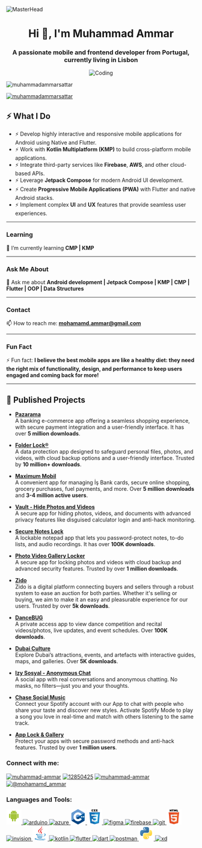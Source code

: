 ![MasterHead](https://1.bp.blogspot.com/-7A4WynwLsMw/XbBpCXG8fHI/AAAAAAAAMt4/uOa1bpLskYgrwGbllhSu2SDj_Mig8SXJQCLcBGAsYHQ/s1600/2000_600px.gif)
<h1 align="center">Hi 👋, I'm Muhammad Ammar</h1>
<h3 align="center">A passionate mobile and frontend developer from Portugal, currently living in Lisbon</h3>
<div align="center">
    <img alt="Coding" width="300" src="https://cdn.dribbble.com/users/1162077/screenshots/3848914/programmer.gif">
</div>

<p align="left"> <img src="https://komarev.com/ghpvc/?username=muhammadammarsattar&label=Profile%20views&color=0e75b6&style=flat" alt="muhammadammarsattar" /> </p>

<p align="left"> <a href="https://github.com/ryo-ma/github-profile-trophy"><img src="https://github-profile-trophy.vercel.app/?username=muhammadammarsattar" alt="muhammadammarsattar" /></a> </p>
<h2 align="left">⚡ What I Do</h2>

- ⚡ Develop highly interactive and responsive mobile applications for Android using Native and Flutter.  
- ⚡ Work with **Kotlin Multiplatform (KMP)** to build cross-platform mobile applications.  
- ⚡ Integrate third-party services like **Firebase**, **AWS**, and other cloud-based APIs.  
- ⚡ Leverage **Jetpack Compose** for modern Android UI development.  
- ⚡ Create **Progressive Mobile Applications (PWA)** with Flutter and native Android stacks.  
- ⚡ Implement complex **UI** and **UX** features that provide seamless user experiences. 

---

### Learning
🌱 I’m currently learning **CMP | KMP**  

---

### Ask Me About
💬 Ask me about **Android development | Jetpack Compose | KMP | CMP | Flutter | OOP | Data Structures**  

---

### Contact
📫 How to reach me: **mohamamd.ammar@gmail.com**  

---

### Fun Fact
⚡ Fun fact: **I believe the best mobile apps are like a healthy diet: they need the right mix of functionality, design, and performance to keep users engaged and coming back for more!**  

---


<h2 align="left">📱 Published Projects</h2>

- **[Pazarama](https://play.google.com/store/apps/details?id=tr.com.topkapidanismanlik.pazarama.app)**  
  A banking e-commerce app offering a seamless shopping experience, with secure payment integration and a user-friendly interface. It has over **5 million downloads**.

- **[Folder Lock®](https://play.google.com/store/apps/details?id=com.newsoftwares.folderlock_v1&hl=pt_PT)**  
  A data protection app designed to safeguard personal files, photos, and videos, with cloud backup options and a user-friendly interface. Trusted by **10 million+ downloads**.

- **[Maximum Mobil](https://play.google.com/store/apps/details?id=com.softtech.parakod&hl=pt_PT)**  
  A convenient app for managing İş Bank cards, secure online shopping, grocery purchases, fuel payments, and more. Over **5 million downloads** and **3-4 million active users**.

- **[Vault - Hide Photos and Videos](https://play.google.com/store/apps/details?id=com.newsoftwares.folderlock_v1)**  
  A secure app for hiding photos, videos, and documents with advanced privacy features like disguised calculator login and anti-hack monitoring.

- **[Secure Notes Lock](https://play.google.com/store/apps/details?id=com.example.secure.notes)**  
  A lockable notepad app that lets you password-protect notes, to-do lists, and audio recordings. It has over **100K downloads**.

- **[Photo Video Gallery Locker](https://play.google.com/store/apps/details?id=com.example.photovideolocker)**  
  A secure app for locking photos and videos with cloud backup and advanced security features. Trusted by over **1 million downloads**.
  
- **[Zido]([https://play.google.com/store/apps/details?id=com.example.photovideolocker](https://play.google.com/store/apps/details?id=com.volive.zidoapp.zidoapp))**  
   Zido is a digital platform connecting buyers and sellers through a robust system to ease an auction for both parties. Whether it's selling or buying, we aim to make it an easy and pleasurable experience for our users. Trusted by over **5k downloads**.

- **[DanceBUG](https://play.google.com/store/apps/details?id=com.example.dancebug)**  
  A private access app to view dance competition and recital videos/photos, live updates, and event schedules. Over **100K downloads**.

- **[Dubai Culture](https://play.google.com/store/apps/details?id=com.dubaiculture&hl=en)**  
  Explore Dubai’s attractions, events, and artefacts with interactive guides, maps, and galleries. Over **5K downloads**.

- **[Izy Sosyal - Anonymous Chat](https://play.google.com/store/apps/details?id=com.project.izysocial&hl=en)**  
  A social app with real conversations and anonymous chatting. No masks, no filters—just you and your thoughts.

- **[Chase Social Music](https://play.google.com/store/apps/details?id=com.project.chaseapp&hl=en)**  
 Connect your Spotify account with our App to chat with people who share your taste and discover new styles.
Activate Spotify Mode to play a song you love in real-time and match with others listening to the same track.

- **[App Lock & Gallery](https://play.google.com/store/apps/details?id=com.newsoftwares.applockandgalleryvault&hl=en)**  
  Protect your apps with secure password methods and anti-hack features. Trusted by over **1 million users**.


<h3 align="left">Connect with me:</h3>
<p align="left">
    <a href="https://www.linkedin.com/in/muhammad-ammar-685978130/" target="blank"><img align="center" src="https://raw.githubusercontent.com/rahuldkjain/github-profile-readme-generator/master/src/images/icons/Social/linked-in-alt.svg" alt="muhammad-ammar" height="30" width="40" /></a>
    <a href="https://stackoverflow.com/users/12850425" target="blank"><img align="center" src="https://raw.githubusercontent.com/rahuldkjain/github-profile-readme-generator/master/src/images/icons/Social/stack-overflow.svg" alt="12850425" height="30" width="40" /></a>
    <a href="https://fb.com/muhammad.ammar" target="blank"><img align="center" src="https://raw.githubusercontent.com/rahuldkjain/github-profile-readme-generator/master/src/images/icons/Social/facebook.svg" alt="muhammad-ammar" height="30" width="40" /></a>
    <a href="https://www.hackerrank.com/@mohamamd_ammar" target="blank"><img align="center" src="https://raw.githubusercontent.com/rahuldkjain/github-profile-readme-generator/master/src/images/icons/Social/hackerrank.svg" alt="@mohamamd_ammar" height="30" width="40" /></a>
</p>

<h3 align="left">Languages and Tools:</h3>
<p align="left"> 
  <a href="https://developer.android.com" target="_blank" rel="noreferrer"> 
    <img src="https://raw.githubusercontent.com/devicons/devicon/master/icons/android/android-original-wordmark.svg" alt="android" width="40" height="40"/> 
  </a> 
  <a href="https://www.arduino.cc/" target="_blank" rel="noreferrer"> 
    <img src="https://cdn.worldvectorlogo.com/logos/arduino-1.svg" alt="arduino" width="40" height="40"/> 
  </a> 
  <a href="https://azure.microsoft.com/en-in/" target="_blank" rel="noreferrer"> 
    <img src="https://www.vectorlogo.zone/logos/microsoft_azure/microsoft_azure-icon.svg" alt="azure" width="40" height="40"/> 
  </a> 
  <a href="https://www.w3schools.com/cpp/" target="_blank" rel="noreferrer"> 
    <img src="https://raw.githubusercontent.com/devicons/devicon/master/icons/cplusplus/cplusplus-original.svg" alt="cplusplus" width="40" height="40"/> 
  </a> 
  <a href="https://www.w3schools.com/css/" target="_blank" rel="noreferrer"> 
    <img src="https://raw.githubusercontent.com/devicons/devicon/master/icons/css3/css3-original-wordmark.svg" alt="css3" width="40" height="40"/> 
  </a> 
  <a href="https://www.figma.com/" target="_blank" rel="noreferrer"> 
    <img src="https://www.vectorlogo.zone/logos/figma/figma-icon.svg" alt="figma" width="40" height="40"/> 
  </a> 
  <a href="https://firebase.google.com/" target="_blank" rel="noreferrer"> 
    <img src="https://www.vectorlogo.zone/logos/firebase/firebase-icon.svg" alt="firebase" width="40" height="40"/> 
  </a> 
  <a href="https://git-scm.com/" target="_blank" rel="noreferrer"> 
    <img src="https://www.vectorlogo.zone/logos/git-scm/git-scm-icon.svg" alt="git" width="40" height="40"/> 
  </a> 
  <a href="https://www.w3.org/html/" target="_blank" rel="noreferrer"> 
    <img src="https://raw.githubusercontent.com/devicons/devicon/master/icons/html5/html5-original-wordmark.svg" alt="html5" width="40" height="40"/> 
  </a> 
  <a href="https://www.invisionapp.com/" target="_blank" rel="noreferrer"> 
    <img src="https://www.vectorlogo.zone/logos/invisionapp/invisionapp-icon.svg" alt="invision" width="40" height="40"/> 
  </a> 
  <a href="https://www.java.com" target="_blank" rel="noreferrer"> 
    <img src="https://raw.githubusercontent.com/devicons/devicon/master/icons/java/java-original.svg" alt="java" width="40" height="40"/> 
  </a> 
  <a href="https://kotlinlang.org" target="_blank" rel="noreferrer"> 
    <img src="https://www.vectorlogo.zone/logos/kotlinlang/kotlinlang-icon.svg" alt="kotlin" width="40" height="40"/> 
  </a> 
  <a href="https://flutter.dev/" target="_blank" rel="noreferrer"> 
    <img src="https://www.vectorlogo.zone/logos/flutterio/flutterio-icon.svg" alt="flutter" width="40" height="40"/> 
  </a> 
  <a href="https://dart.dev/" target="_blank" rel="noreferrer"> 
    <img src="https://www.vectorlogo.zone/logos/dartlang/dartlang-icon.svg" alt="dart" width="40" height="40"/> 
  </a> 

  <a href="https://postman.com" target="_blank" rel="noreferrer"> 
    <img src="https://www.vectorlogo.zone/logos/getpostman/getpostman-icon.svg" alt="postman" width="40" height="40"/> 
  </a> 
  <a href="https://www.python.org" target="_blank" rel="noreferrer"> 
    <img src="https://raw.githubusercontent.com/devicons/devicon/master/icons/python/python-original.svg" alt="python" width="40" height="40"/> 
  </a> 
  <a href="https://www.adobe.com/products/xd.html" target="_blank" rel="noreferrer"> 
    <img src="https://cdn.worldvectorlogo.com/logos/adobe-xd.svg" alt="xd" width="40" height="40"/> 
  </a> 
</p>

